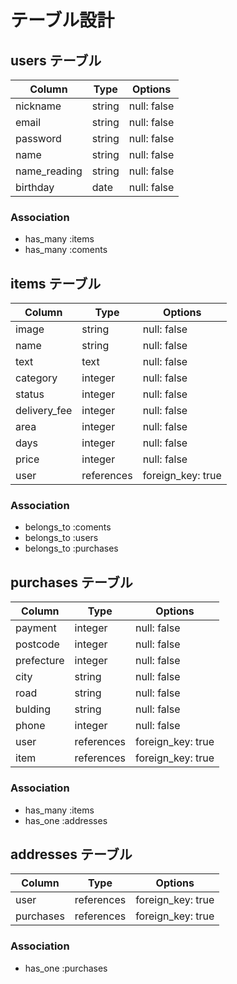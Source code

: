 # テーブル設計

## users テーブル

| Column       | Type    | Options     |
| ------------ | ------  | ----------- |
| nickname     | string  | null: false |
| email        | string  | null: false |
| password     | string  | null: false |
| name         | string  | null: false |
| name_reading | string  | null: false |
| birthday     | date    | null: false |

### Association

- has_many :items
- has_many :coments

## items テーブル

| Column       | Type       | Options           |
| ------------ | -------    | ----------------- |
| image        | string     | null: false       |
| name         | string     | null: false       |
| text         | text       | null: false       |
| category     | integer    | null: false       |
| status       | integer    | null: false       |
| delivery_fee | integer    | null: false       |
| area         | integer    | null: false       |
| days         | integer    | null: false       |
| price        | integer    | null: false       |
| user         | references | foreign_key: true |

### Association

- belongs_to :coments
- belongs_to :users
- belongs_to :purchases

## purchases テーブル

| Column     | Type       | Options                        |
| ---------- | ---------- | ------------------------------ |
| payment    | integer    | null: false                    |
| postcode   | integer    | null: false                    |
| prefecture | integer    | null: false                    |
| city       | string     | null: false                    |
| road       | string     | null: false                    |
| bulding    | string     | null: false                    |
| phone      | integer    | null: false                    |
| user       | references | foreign_key: true              |
| item       | references | foreign_key: true              |

### Association

- has_many :items
- has_one  :addresses

## addresses テーブル

| Column     | Type          | Options                        |
| ---------- | ------------- | ------------------------------ |
| user       | references    | foreign_key: true              |
| purchases  | references    | foreign_key: true              |

### Association

- has_one :purchases